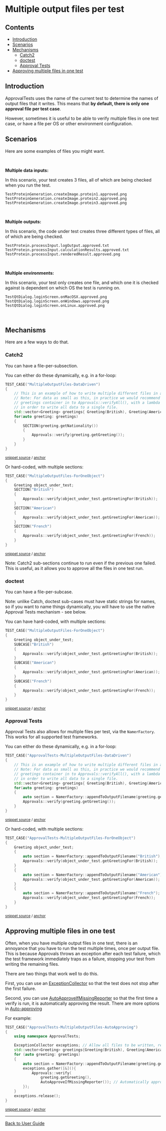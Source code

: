 <!--
GENERATED FILE - DO NOT EDIT
This file was generated by [MarkdownSnippets](https://github.com/SimonCropp/MarkdownSnippets).
Source File: /doc/mdsource/MultipleOutputFilesPerTest.source.md
To change this file edit the source file and then execute ./run_markdown_templates.sh.
-->

<a id="top"></a>

# Multiple output files per test

<!-- toc -->
## Contents

  * [Introduction](#introduction)
  * [Scenarios](#scenarios)
  * [Mechanisms](#mechanisms)
    * [Catch2](#catch2)
    * [doctest](#doctest)
    * [Approval Tests](#approval-tests)
  * [Approving multiple files in one test](#approving-multiple-files-in-one-test)
<!-- endtoc -->


## Introduction

ApprovalTests uses the name of the current test to determine the names of output files that it writes. This means that **by default, there is only one approval file per test case**.

However, sometimes it is useful to be able to verify multiple files in one test case, or have a file per OS or other environment configuration.

## Scenarios

Here are some examples of files you might want.

&nbsp;

**Multiple data inputs:**

In this scenario, your test creates 3 files, all of which are being checked when you run the test.

```text
TestProteinGeneration.createImage.protein1.approved.png
TestProteinGeneration.createImage.protein2.approved.png
TestProteinGeneration.createImage.protein3.approved.png
```

&nbsp;

**Multiple outputs:**

In this scenario, the code under test creates three different types of files, all of which are being checked.

```text
TestProtein.processInput.logOutput.approved.txt
TestProtein.processInput.calculationResults.approved.txt
TestProtein.processInput.renderedResult.approved.png
```

&nbsp;

**Multiple environments:**

In this scenario, your test only creates one file, and which one it is checked against is dependent on which OS the test is running on.

```text
TestQtDialog.loginScreen.onMacOSX.approved.png
TestQtDialog.loginScreen.onWindows.approved.png
TestQtDialog.loginScreen.onLinux.approved.png
```

&nbsp;

## Mechanisms

Here are a few ways to do that.

### Catch2

You can have a file-per-subsection.

You can either do these dynamically, e.g. in a for-loop:

<!-- snippet: catch2_multiple_output_files_dynamic -->
<a id='snippet-catch2_multiple_output_files_dynamic'/></a>
```cpp
TEST_CASE("MultipleOutputFiles-DataDriven")
{
    // This is an example of how to write multiple different files in a single test.
    // Note: For data as small as this, in practice we would recommend passing the
    // greetings container in to Approvals::verifyAll(), with a lambda to format the output,
    // in order to write all data to a single file.
    std::vector<Greeting> greetings{ Greeting(British), Greeting(American), Greeting(French) };
    for(auto greeting: greetings)
    {
        SECTION(greeting.getNationality())
        {
            Approvals::verify(greeting.getGreeting());
        }
    }
}
```
<sup>[snippet source](/tests/Catch2_Tests/docs/Catch2DocsSamples.cpp#L61-L77) / [anchor](#snippet-catch2_multiple_output_files_dynamic)</sup>
<!-- endsnippet -->

Or hard-coded, with multiple sections:

<!-- snippet: catch2_multiple_output_files_hard_coded -->
<a id='snippet-catch2_multiple_output_files_hard_coded'/></a>
```cpp
TEST_CASE("MultipleOutputFiles-ForOneObject")
{
    Greeting object_under_test;
    SECTION("British")
    {
        Approvals::verify(object_under_test.getGreetingFor(British));
    }
    SECTION("American")
    {
        Approvals::verify(object_under_test.getGreetingFor(American));
    }
    SECTION("French")
    {
        Approvals::verify(object_under_test.getGreetingFor(French));
    }
}
```
<sup>[snippet source](/tests/Catch2_Tests/docs/Catch2DocsSamples.cpp#L79-L96) / [anchor](#snippet-catch2_multiple_output_files_hard_coded)</sup>
<!-- endsnippet -->

Note: Catch2 sub-sections continue to run even if the previous one failed. This is useful, as it allows you to approve all the files in one test run.

### doctest

You can have a file-per-subcase.

Note: unlike Catch, doctest sub-cases must have static strings for names, so if you want to name things dynamically, you will have to use the native Approval Tests mechanism - see below.

You can have hard-coded, with multiple sections:

<!-- snippet: doctest_multiple_output_files_hard_coded -->
<a id='snippet-doctest_multiple_output_files_hard_coded'/></a>
```cpp
TEST_CASE("MultipleOutputFiles-ForOneObject")
{
    Greeting object_under_test;
    SUBCASE("British")
    {
        Approvals::verify(object_under_test.getGreetingFor(British));
    }
    SUBCASE("American")
    {
        Approvals::verify(object_under_test.getGreetingFor(American));
    }
    SUBCASE("French")
    {
        Approvals::verify(object_under_test.getGreetingFor(French));
    }
}
```
<sup>[snippet source](/tests/DocTest_Tests/docs/DocTestDocsSamples.cpp#L64-L81) / [anchor](#snippet-doctest_multiple_output_files_hard_coded)</sup>
<!-- endsnippet -->

### Approval Tests

Approval Tests also allows for multiple files per test, via the `NamerFactory`. This works for all supported test frameworks.

You can either do these dynamically, e.g. in a for-loop:

<!-- snippet: approvals_multiple_output_files_dynamic -->
<a id='snippet-approvals_multiple_output_files_dynamic'/></a>
```cpp
TEST_CASE("ApprovalTests-MultipleOutputFiles-DataDriven")
{
    // This is an example of how to write multiple different files in a single test.
    // Note: For data as small as this, in practice we would recommend passing the
    // greetings container in to Approvals::verifyAll(), with a lambda to format the output,
    // in order to write all data to a single file.
    std::vector<Greeting> greetings{ Greeting(British), Greeting(American), Greeting(French) };
    for(auto greeting: greetings)
    {
        auto section = NamerFactory::appendToOutputFilename(greeting.getNationality());
        Approvals::verify(greeting.getGreeting());
    }
}
```
<sup>[snippet source](/tests/DocTest_Tests/docs/DocTestDocsSamples.cpp#L83-L97) / [anchor](#snippet-approvals_multiple_output_files_dynamic)</sup>
<!-- endsnippet -->

Or hard-coded, with multiple sections:

<!-- snippet: approvals_multiple_output_files_hard_coded -->
<a id='snippet-approvals_multiple_output_files_hard_coded'/></a>
```cpp
TEST_CASE("ApprovalTests-MultipleOutputFiles-ForOneObject")
{
    Greeting object_under_test;
    {
        auto section = NamerFactory::appendToOutputFilename("British");
        Approvals::verify(object_under_test.getGreetingFor(British));
    }
    {
        auto section = NamerFactory::appendToOutputFilename("American");
        Approvals::verify(object_under_test.getGreetingFor(American));
    }
    {
        auto section = NamerFactory::appendToOutputFilename("French");
        Approvals::verify(object_under_test.getGreetingFor(French));
    }
}
```
<sup>[snippet source](/tests/DocTest_Tests/docs/DocTestDocsSamples.cpp#L99-L116) / [anchor](#snippet-approvals_multiple_output_files_hard_coded)</sup>
<!-- endsnippet -->

## Approving multiple files in one test

Often, when you have multiple output files in one test, there is an annoyance that you have to run the test multiple times, once per output file. This is because Approvals throws an exception after each test failure, which the test framework immediately traps as a failure,  stopping your test from writing the remaining files.

There are two things that work well to do this.

First, you can use an [ExceptionCollector](/doc/Utilities.md#exceptioncollector) so that the test does not stop after the first failure.

Second, you can use [AutoApproveIfMissingReporter](https://github.com/approvals/ApprovalTests.cpp/blob/master/ApprovalTests/reporters/AutoApproveIfMissingReporter.h) so that the first time a verify is run, it is automatically approving the result. There are more options in [Auto-approving](/doc/Reporters.md#auto-approving)

For example:

<!-- snippet: approvals_multiple_output_files_auto_approving -->
<a id='snippet-approvals_multiple_output_files_auto_approving'/></a>
```cpp
TEST_CASE("ApprovalTests-MultipleOutputFiles-AutoApproving")
{
    using namespace ApprovalTests;

    ExceptionCollector exceptions; // Allow all files to be written, regardless of errors
    std::vector<Greeting> greetings{Greeting(British), Greeting(American), Greeting(French)};
    for (auto greeting: greetings)
    {
        auto section = NamerFactory::appendToOutputFilename(greeting.getNationality());
        exceptions.gather([&](){
            Approvals::verify(
                greeting.getGreeting(),
                AutoApproveIfMissingReporter()); // Automatically approve first time
        });
    }
    exceptions.release();
}
```
<sup>[snippet source](/tests/DocTest_Tests/docs/DocTestDocsSamples.cpp#L118-L136) / [anchor](#snippet-approvals_multiple_output_files_auto_approving)</sup>
<!-- endsnippet -->
 


---

[Back to User Guide](/doc/README.md#top)
